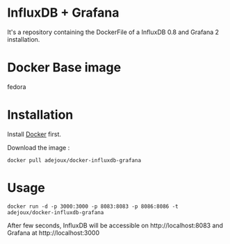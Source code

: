 InfluxDB + Grafana
============

It's a repository containing the DockerFile of a InfluxDB 0.8 and Grafana 2 installation.

Docker Base image
=================

fedora


Installation
==============

Install [Docker](https://www.docker.com/) first.

Download the image :

~~~
docker pull adejoux/docker-influxdb-grafana
~~~

Usage
=====

~~~
docker run -d -p 3000:3000 -p 8083:8083 -p 8086:8086 -t adejoux/docker-influxdb-grafana
~~~

After few seconds, InfluxDB will be accessible on http://localhost:8083 and Grafana at http://localhost:3000
